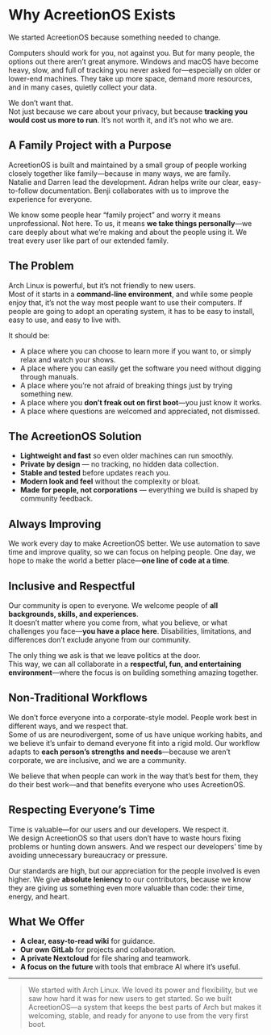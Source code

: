 # Why AcreetionOS Exists

We started AcreetionOS because something needed to change.

Computers should work for you, not against you. But for many people, the options out there aren’t great anymore. Windows and macOS have become heavy, slow, and full of tracking you never asked for—especially on older or lower-end machines. They take up more space, demand more resources, and in many cases, quietly collect your data.

We don’t want that.  
Not just because we care about your privacy, but because **tracking you would cost us more to run**. It’s not worth it, and it’s not who we are.

## A Family Project with a Purpose
AcreetionOS is built and maintained by a small group of people working closely together like family—because in many ways, we are family.  
Natalie and Darren lead the development. Adran helps write our clear, easy-to-follow documentation. Benji collaborates with us to improve the experience for everyone.

We know some people hear “family project” and worry it means unprofessional. Not here. To us, it means **we take things personally**—we care deeply about what we’re making and about the people using it. We treat every user like part of our extended family.

## The Problem
Arch Linux is powerful, but it’s not friendly to new users.  
Most of it starts in a **command-line environment**, and while some people enjoy that, it’s not the way most people want to use their computers. If people are going to adopt an operating system, it has to be easy to install, easy to use, and easy to live with.

It should be:
- A place where you can choose to learn more if you want to, or simply relax and watch your shows.
- A place where you can easily get the software you need without digging through manuals.
- A place where you’re not afraid of breaking things just by trying something new.
- A place where you **don’t freak out on first boot**—you just know it works.
- A place where questions are welcomed and appreciated, not dismissed.

## The AcreetionOS Solution
- **Lightweight and fast** so even older machines can run smoothly.
- **Private by design** — no tracking, no hidden data collection.
- **Stable and tested** before updates reach you.
- **Modern look and feel** without the complexity or bloat.
- **Made for people, not corporations** — everything we build is shaped by community feedback.

## Always Improving
We work every day to make AcreetionOS better. We use automation to save time and improve quality, so we can focus on helping people. One day, we hope to make the world a better place—**one line of code at a time**.

## Inclusive and Respectful
Our community is open to everyone. We welcome people of **all backgrounds, skills, and experiences**.  
It doesn’t matter where you come from, what you believe, or what challenges you face—**you have a place here**. Disabilities, limitations, and differences don’t exclude anyone from our community.  

The only thing we ask is that we leave politics at the door.  
This way, we can all collaborate in a **respectful, fun, and entertaining environment**—where the focus is on building something amazing together.

## Non-Traditional Workflows
We don’t force everyone into a corporate-style model. People work best in different ways, and we respect that.  
Some of us are neurodivergent, some of us have unique working habits, and we believe it’s unfair to demand everyone fit into a rigid mold. Our workflow adapts to **each person’s strengths and needs**—because we aren’t corporate, we are inclusive, and we are a community.

We believe that when people can work in the way that’s best for them, they do their best work—and that benefits everyone who uses AcreetionOS.

## Respecting Everyone’s Time
Time is valuable—for our users and our developers. We respect it.  
We design AcreetionOS so that users don’t have to waste hours fixing problems or hunting down answers. And we respect our developers’ time by avoiding unnecessary bureaucracy or pressure.  

Our standards are high, but our appreciation for the people involved is even higher. We give **absolute leniency** to our contributors, because we know they are giving us something even more valuable than code: their time, energy, and heart.

## What We Offer
- **A clear, easy-to-read wiki** for guidance.
- **Our own GitLab** for projects and collaboration.
- **A private Nextcloud** for file sharing and teamwork.
- **A focus on the future** with tools that embrace AI where it’s useful.

---

> We started with Arch Linux. We loved its power and flexibility, but we saw how hard it was for new users to get started. So we built AcreetionOS—a system that keeps the best parts of Arch but makes it welcoming, stable, and ready for anyone to use from the very first boot.

<!-- Written with the help of ChatGPT (GPT-5), August 2025 -->
